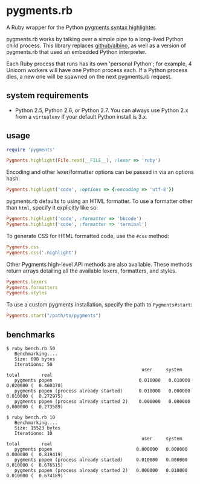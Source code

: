 # pygments.rb

A Ruby wrapper for the Python [pygments syntax highlighter](http://pygments.org/).

pygments.rb works by talking over a simple pipe to a long-lived 
Python child process. This library replaces [github/albino](https://github.com/github/albino),
as well as a version of pygments.rb that used an embedded Python
interpreter. 

Each Ruby process that runs has its own 'personal Python'; 
for example, 4 Unicorn workers will have one Python process each. 
If a Python process dies, a new one will be spawned on the next 
pygments.rb request.

## system requirements

- Python 2.5, Python 2.6, or Python 2.7. You can always use Python 2.x from a `virtualenv` if
  your default Python install is 3.x.

## usage

``` ruby 
require 'pygments'
``` 

``` ruby
Pygments.highlight(File.read(__FILE__), :lexer => 'ruby')
```

Encoding and other lexer/formatter options can be passed in via an
options hash:

``` ruby
Pygments.highlight('code', :options => {:encoding => 'utf-8'})
```

pygments.rb defaults to using an HTML formatter. 
To use a formatter other than `html`, specify it explicitly
like so:

``` ruby
Pygments.highlight('code', :formatter => 'bbcode')
Pygments.highlight('code', :formatter => 'terminal')
```

To generate CSS for HTML formatted code, use the `#css` method:

``` ruby
Pygments.css
Pygments.css('.highlight')
```

Other Pygments high-level API methods are also available.
These methods return arrays detailing all the available lexers, formatters, 
and styles.

``` ruby
Pygments.lexers
Pygments.formatters
Pygments.styles
```

To use a custom pygments installation, specify the path to
`Pygments#start`:

``` ruby
Pygments.start("/path/to/pygments")
```

## benchmarks


    $ ruby bench.rb 50
       Benchmarking....
       Size: 698 bytes
       Iterations: 50
                                                      user     system      total        real
       pygments popen                                0.010000   0.010000   0.020000 (  0.460370)
       pygments popen (process already started)      0.010000   0.000000   0.010000 (  0.272975)
       pygments popen (process already started 2)    0.000000   0.000000   0.000000 (  0.273589)

    $ ruby bench.rb 10
       Benchmarking....
       Size: 15523 bytes
       Iterations: 10
                                                      user     system      total        real
       pygments popen                               0.000000   0.000000   0.000000 (  0.819419)
       pygments popen (process already started)     0.010000   0.000000   0.010000 (  0.676515)
       pygments popen (process already started 2)   0.000000   0.010000   0.010000 (  0.674189)



